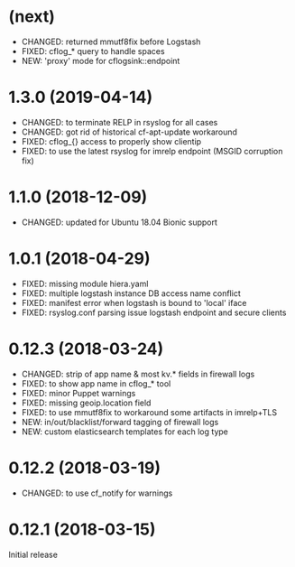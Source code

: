 # (next)
- CHANGED: returned mmutf8fix before Logstash
- FIXED: cflog_* query to handle spaces
- NEW: 'proxy' mode for cflogsink::endpoint

# 1.3.0 (2019-04-14)
- CHANGED: to terminate RELP in rsyslog for all cases
- CHANGED: got rid of historical cf-apt-update workaround
- FIXED: cflog_{} access to properly show clientip
- FIXED: to use the latest rsyslog for imrelp endpoint (MSGID corruption fix)

# 1.1.0 (2018-12-09)
- CHANGED: updated for Ubuntu 18.04 Bionic support

# 1.0.1 (2018-04-29)
- FIXED: missing module hiera.yaml
- FIXED: multiple logstash instance DB access name conflict
- FIXED: manifest error when logstash is bound to 'local' iface
- FIXED: rsyslog.conf parsing issue logstash endpoint and secure clients

# 0.12.3 (2018-03-24)
- CHANGED: strip of app name & most kv.* fields in firewall logs
- FIXED: to show app name in cflog_* tool
- FIXED: minor Puppet warnings
- FIXED: missing geoip.location field
- FIXED: to use mmutf8fix to workaround some artifacts in imrelp+TLS
- NEW: in/out/blacklist/forward tagging of firewall logs
- NEW: custom elasticsearch templates for each log type

# 0.12.2 (2018-03-19)
- CHANGED: to use cf_notify for warnings

# 0.12.1 (2018-03-15)
Initial release
